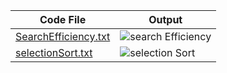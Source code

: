 | Code File | Output |
|-----------|--------|
|[SearchEfficiency.txt](./Codes/searchEfficiency.m)|![search Efficiency](https://github.com/user-attachments/assets/592e8e41-9953-4cec-91eb-33efb905eb37)|
|[selectionSort.txt](./Codes/selectionSort.m)|![selection Sort](https://github.com/user-attachments/assets/37568ed3-831b-4c8e-ae18-a82823366b96)|
